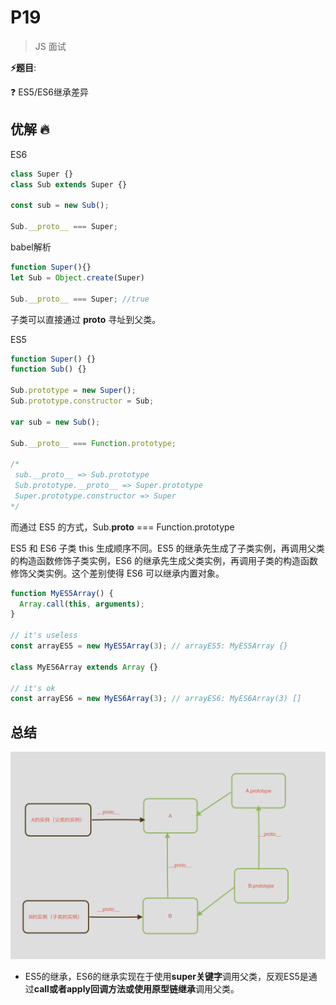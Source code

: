 # P19

> JS 面试

**⚡题目**:

❓ ES5/ES6继承差异

## 优解 🔥

ES6

```js
class Super {}
class Sub extends Super {}

const sub = new Sub();

Sub.__proto__ === Super;
```

babel解析

```js
function Super(){}
let Sub = Object.create(Super)

Sub.__proto__ === Super; //true
```

子类可以直接通过 __proto__ 寻址到父类。

ES5

```js
function Super() {}
function Sub() {}

Sub.prototype = new Super();
Sub.prototype.constructor = Sub;

var sub = new Sub();

Sub.__proto__ === Function.prototype;

/*
 sub.__proto__ => Sub.prototype
 Sub.prototype.__proto__ => Super.prototype
 Super.prototype.constructor => Super
*/
```
而通过 ES5 的方式，Sub.__proto__ === Function.prototype

ES5 和 ES6 子类 this 生成顺序不同。ES5 的继承先生成了子类实例，再调用父类的构造函数修饰子类实例，ES6 的继承先生成父类实例，再调用子类的构造函数修饰父类实例。这个差别使得 ES6 可以继承内置对象。

```js
function MyES5Array() {
  Array.call(this, arguments);
}

// it's useless
const arrayES5 = new MyES5Array(3); // arrayES5: MyES5Array {}

class MyES6Array extends Array {}

// it's ok
const arrayES6 = new MyES6Array(3); // arrayES6: MyES6Array(3) []
```

## 总结

![ES6-CLASS](./imgs/ES6-class.png)

- ES5的继承，ES6的继承实现在于使用**super关键字**调用父类，反观ES5是通过**call或者apply回调方法或使用原型链继承**调用父类。
